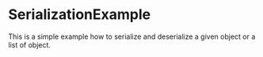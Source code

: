 # SerializationExample
This is a simple example how to serialize and deserialize a given object or a list of object.
